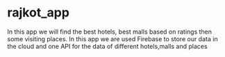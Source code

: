 # rajkot_app

In this app we will find the best hotels, best malls based on ratings then some visiting places. In this app we are used Firebase to store our data in the cloud and one API for the data of different hotels,malls and places
